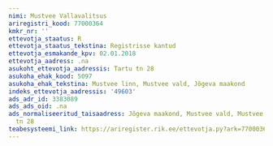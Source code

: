 ```yaml
---
nimi: Mustvee Vallavalitsus
ariregistri_kood: 77000364
kmkr_nr: ''
ettevotja_staatus: R
ettevotja_staatus_tekstina: Registrisse kantud
ettevotja_esmakande_kpv: 02.01.2018
ettevotja_aadress: .na
asukoht_ettevotja_aadressis: Tartu tn 28
asukoha_ehak_kood: 5097
asukoha_ehak_tekstina: Mustvee linn, Mustvee vald, Jõgeva maakond
indeks_ettevotja_aadressis: '49603'
ads_adr_id: 3383089
ads_ads_oid: .na
ads_normaliseeritud_taisaadress: Jõgeva maakond, Mustvee vald, Mustvee linn, Tartu
  tn 28
teabesysteemi_link: https://ariregister.rik.ee/ettevotja.py?ark=77000364&ref=rekvisiidid
---
```

